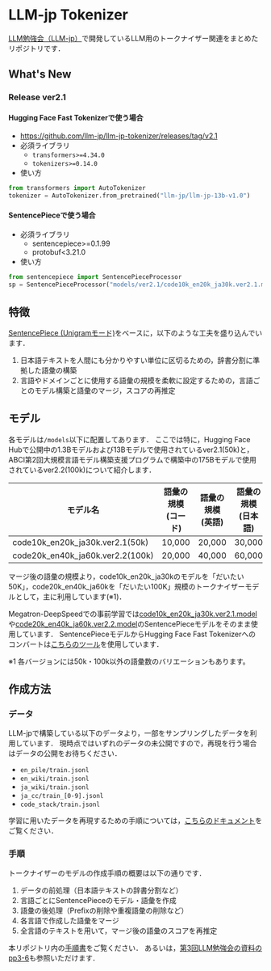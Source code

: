 # LLM-jp Tokenizer
[LLM勉強会（LLM-jp）](https://llm-jp.nii.ac.jp/)で開発しているLLM用のトークナイザー関連をまとめたリポジトリです．

## What's New
### Release ver2.1
#### Hugging Face Fast Tokenizerで使う場合
- https://github.com/llm-jp/llm-jp-tokenizer/releases/tag/v2.1
- 必須ライブラリ
  - `transformers>=4.34.0`
  - `tokenizers>=0.14.0`
- 使い方
```Python
from transformers import AutoTokenizer
tokenizer = AutoTokenizer.from_pretrained("llm-jp/llm-jp-13b-v1.0")
```

#### SentencePieceで使う場合
- 必須ライブラリ
  - sentencepiece>=0.1.99
  - protobuf<3.21.0
- 使い方
```Python
from sentencepiece import SentencePieceProcessor
sp = SentencePieceProcessor("models/ver2.1/code10k_en20k_ja30k.ver2.1.model")
```

## 特徴
[SentencePiece (Unigramモード)](https://github.com/google/sentencepiece)をベースに，以下のような工夫を盛り込んでいます．

1. 日本語テキストを人間にも分かりやすい単位に区切るための，辞書分割に準拠した語彙の構築
2. 言語やドメインごとに使用する語彙の規模を柔軟に設定するための，言語ごとのモデル構築と語彙のマージ，スコアの再推定

## モデル
各モデルは`/models`以下に配置してあります．
ここでは特に，Hugging Face Hubで公開中の1.3Bモデルおよび13Bモデルで使用されているver2.1(50k)と，
ABCI第2回大規模言語モデル構築支援プログラムで構築中の175Bモデルで使用されているver2.2(100k)について紹介します．


| モデル名 | 語彙の規模 (コード) | 語彙の規模 (英語) | 語彙の規模 (日本語) | 語彙の規模 (マージ後) |
| --- | --- | --- | --- | --- |
| code10k_en20k_ja30k.ver2.1(50k) | 10,000 | 20,000 | 30,000 | 50,572 |
| code20k_en40k_ja60k.ver2.2(100k) | 20,000 | 40,000 | 60,000 | 96,869 |

マージ後の語彙の規模より，code10k_en20k_ja30kのモデルを「だいたい50K」，code20k_en40k_ja60kを「だいたい100K」規模のトークナイザーモデルとして，主に利用しています(※1)．

Megatron-DeepSpeedでの事前学習では[code10k_en20k_ja30k.ver2.1.model](https://github.com/llm-jp/llm-jp-tokenizer/tree/main/models/ver2.1)や[code20k_en40k_ja60k.ver2.2.model](https://github.com/llm-jp/llm-jp-tokenizer/tree/main/models/ver2.2)のSentencePieceモデルをそのまま使用しています．
SentencePieceモデルからHugging Face Fast Tokenizerへのコンバートは[こちらのツール](https://github.com/llm-jp/llm-jp-tokenizer/blob/main/hf/convert_llmjp_unigram_spm_to_hf_fast.py)を使用しています．

※1 各バージョンには50k・100k以外の語彙数のバリエーションもあります。


## 作成方法
### データ
LLM-jpで構築している以下のデータより，一部をサンプリングしたデータを利用しています．
現時点ではいずれのデータの未公開ですので，再現を行う場合はデータの公開をお待ちください．

- `en_pile/train.jsonl`
- `en_wiki/train.jsonl`
- `ja_wiki/train.jsonl`
- `ja_cc/train_[0-9].jsonl`
- `code_stack/train.jsonl`

学習に用いたデータを再現するための手順については，[こちらのドキュメント](https://github.com/llm-jp/llm-jp-tokenizer/blob/main/data/training/howToCreateData.md)をご覧ください．

### 手順
トークナイザーのモデルの作成手順の概要は以下の通りです．

1. データの前処理（日本語テキストの辞書分割など）
2. 言語ごとにSentencePieceのモデル・語彙を作成
3. 語彙の後処理（Prefixの削除や重複語彙の削除など）
4. 各言語で作成した語彙をマージ
5. 全言語のテキストを用いて，マージ後の語彙のスコアを再推定

本リポジトリ内の[手順書](https://github.com/llm-jp/llm-jp-tokenizer/blob/main/scripts/howToCreateModel_ver2.md)をご覧ください．
あるいは，[第3回LLM勉強会の資料のpp3-6](https://drive.google.com/file/d/1Nj4P5NDMvYEy8juQwe6uSqgfYsCYa_E_/edit)も参照いただけます．
